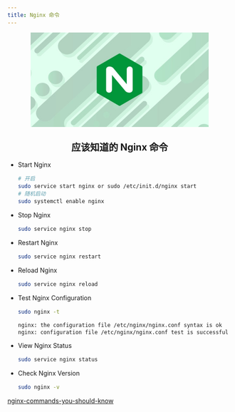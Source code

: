 ```yaml
---
title: Nginx 命令
---
```


<p align="center">
<img width="400" align="center" src="Assets/20190529160129.jpg"/>
<h2 align="center">应该知道的 Nginx 命令</h2>
</p>

- Start Nginx

  ``` bash
  # 开启
  sudo service start nginx or sudo /etc/init.d/nginx start
  # 随机启动
  sudo systemctl enable nginx
  ```

- Stop Nginx

  ``` bash
  sudo service nginx stop
  ```

- Restart Nginx

  ``` bash
  sudo service nginx restart
  ```

- Reload Nginx

  ``` bash
  sudo service nginx reload
  ```

- Test Nginx Configuration

  ``` bash
  sudo nginx -t
  ```

  ``` dos
  nginx: the configuration file /etc/nginx/nginx.conf syntax is ok
  nginx: configuration file /etc/nginx/nginx.conf test is successful
  ```

- View Nginx Status

  ``` bash
  sudo service nginx status
  ```

- Check Nginx Version

  ``` bash
  sudo nginx -v
  ```

[nginx-commands-you-should-know](https://linuxize.com/post/nginx-commands-you-should-know/)